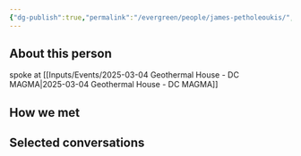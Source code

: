 ```yaml
---
{"dg-publish":true,"permalink":"/evergreen/people/james-petholeoukis/","tags":["people"]}
---
```


## About this person
spoke at [[Inputs/Events/2025-03-04 Geothermal House - DC MAGMA\|2025-03-04 Geothermal House - DC MAGMA]]

## How we met


## Selected conversations

